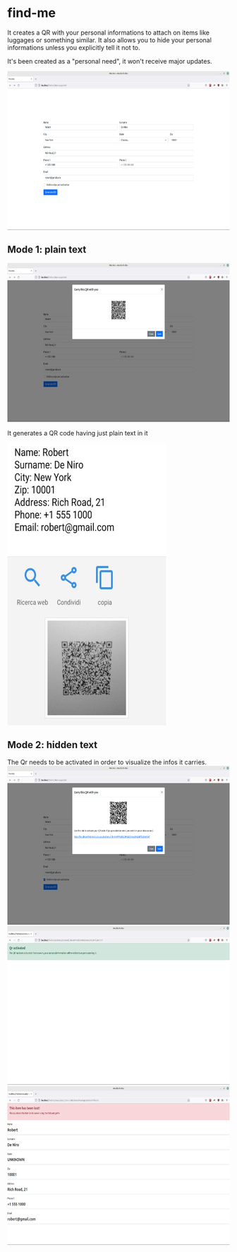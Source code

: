# find-me
It creates a QR with your personal informations to attach on items like luggages or something similar. 
It also allows you to hide your personal informations unless you explicitly tell it not to. 

It's been created as a "personal need", it won't receive major updates.  

<img src="/images/example1.png" height="360" width="640"/>

## Mode 1: plain text

<img src="/images/example2.png" height="360" width="640"/>

It generates a QR code having just plain text in it

<img src="/images/example3.jpeg" height="640" width="360"/>

## Mode 2: hidden text
The Qr needs to be activated in order to visualize the infos it carries.
<img src="/images/example4.png" height="360" width="640"/>
<img src="/images/example5.png" height="360" width="640"/>
<img src="/images/example6.png" height="360" width="640"/>


